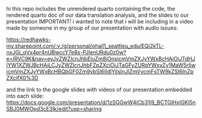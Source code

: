 hi this repo includes the unrendered quarto containing the code, the rendered quarto doc of our data translation analysis, and the slides to our presentation
IMPORTANT! 
i wanted to note that i will be including in a video made by someone in my group of our presentation with audio issues:

https://redhawks-my.sharepoint.com/:v:/g/personal/ohall1_seattleu_edu/EQi2kTL-nxJGi_qVx4pr4nUBwccY7e8s-PJIenURdu0z0w?e=IRVC9K&nav=eyJyZWZlcnJhbEluZm8iOnsicmVmZXJyYWxBcHAiOiJTdHJlYW1XZWJBcHAiLCJyZWZlcnJhbFZpZXciOiJTaGFyZURpYWxvZy1MaW5rIiwicmVmZXJyYWxBcHBQbGF0Zm9ybSI6IldlYiIsInJlZmVycmFsTW9kZSI6InZpZXcifX0%3D

and the link to the google slides with videos of our presentation embedded into each slide:
https://docs.google.com/presentation/d/1zSGGwW4iCb31j9_BCTGlHxIGKl5nSBJ0MWOpd3cE3lk/edit?usp=sharing
